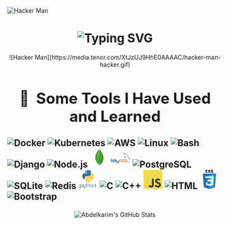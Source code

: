 ![Hacker Man](https://media.tenor.com/XtJzUJ9HhE0AAAAC/hacker-man-hacker.gif)
<div align="center">
    <h1>
        <img src="https://readme-typing-svg.herokuapp.com?font=Jetbrains+mono&size=60&duration=3000&color=800080&center=true&vCenter=true&width=800&lines=Hey..+I'm+RX..+Abdelkarim;Welcome+to+my+GitHub!;I'm+a+Software+Engineer;Familiar+with+Cloud+Operations;Aspiring+to+be+a+DevOps+Engineer!;Do+not+judge+me+by+success;Judge+me+by+how+many+times+I+fell;And+got+back+up+again!" alt="Typing SVG"/>
    </h1>
![Hacker Man](https://media.tenor.com/XtJzUJ9HhE0AAAAC/hacker-man-hacker.gif)



    
<h2 style="font-size: 2.5em; font-weight: bold;">🚀 &nbsp;Some Tools I Have Used and Learned</h2>
    <p align="left" style="font-size: 1.5em; font-weight: bold;">
        <img src="https://cdn.jsdelivr.net/gh/devicons/devicon/icons/docker/docker-original.svg" alt="Docker" width="45" height="45"/>
        <img src="https://cdn.jsdelivr.net/gh/devicons/devicon/icons/kubernetes/kubernetes-plain.svg" alt="Kubernetes" width="45" height="45"/>
        <img src="https://cdn.jsdelivr.net/gh/devicons/devicon/icons/amazonwebservices/amazonwebservices-plain-wordmark.svg" alt="AWS" width="45" height="45"/>
        <img src="https://cdn.jsdelivr.net/gh/devicons/devicon/icons/linux/linux-original.svg" alt="Linux" width="45" height="45"/>
        <img src="https://cdn.jsdelivr.net/gh/devicons/devicon/icons/bash/bash-original.svg" alt="Bash" width="45" height="45"/>
        <img src="https://cdn.jsdelivr.net/gh/devicons/devicon/icons/django/django-plain.svg" alt="Django" width="45" height="45"/>
        <img src="https://cdn.jsdelivr.net/gh/devicons/devicon/icons/nodejs/nodejs-original-wordmark.svg" alt="Node.js" width="45" height="45"/>
        <img src="https://raw.githubusercontent.com/devicons/devicon/master/icons/mongodb/mongodb-original.svg" alt="MongoDB" width="45" height="45"/>
        <img src="https://raw.githubusercontent.com/devicons/devicon/master/icons/mysql/mysql-original-wordmark.svg" alt="MySQL" width="45" height="45"/>
        <img src="https://cdn.jsdelivr.net/gh/devicons/devicon/icons/postgresql/postgresql-original.svg" alt="PostgreSQL" width="45" height="45"/>
        <img src="https://cdn.jsdelivr.net/gh/devicons/devicon/icons/sqlite/sqlite-original.svg" alt="SQLite" width="45" height="45"/>
        <img src="https://cdn.jsdelivr.net/gh/devicons/devicon/icons/redis/redis-original.svg" alt="Redis" width="45" height="45"/>
        <img src="https://raw.githubusercontent.com/devicons/devicon/master/icons/python/python-original-wordmark.svg" alt="Python" width="45" height="45"/>
        <img src="https://cdn.jsdelivr.net/gh/devicons/devicon/icons/c/c-original.svg" alt="C" width="45" height="45"/>
        <img src="https://cdn.jsdelivr.net/gh/devicons/devicon/icons/cplusplus/cplusplus-original.svg" alt="C++" width="45" height="45"/>
        <img src="https://raw.githubusercontent.com/devicons/devicon/master/icons/javascript/javascript-original.svg" alt="JavaScript" width="45" height="45"/>
        <img src="https://cdn.jsdelivr.net/gh/devicons/devicon/icons/html5/html5-original.svg" alt="HTML" width="45" height="45"/>
        <img src="https://raw.githubusercontent.com/devicons/devicon/master/icons/css3/css3-original-wordmark.svg" alt="CSS3" width="45" height="45"/>
        <img src="https://cdn.jsdelivr.net/gh/devicons/devicon/icons/bootstrap/bootstrap-original-wordmark.svg" alt="Bootstrap" width="45" height="45"/>
    </p>
</div>

<div align="center">
    <img src="https://github-profile-summary-cards.vercel.app/api/cards/profile-details?username=karimtz999&theme=github_dark" alt="Abdelkarim's GitHub Stats"/>
</div>


